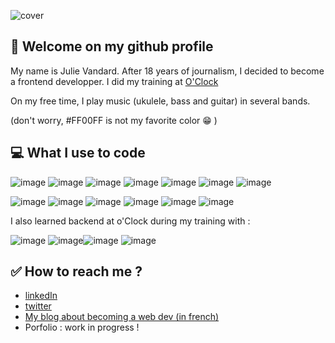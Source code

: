 ![cover](https://user-images.githubusercontent.com/69120522/129487582-dbe64cd7-e9cd-4c50-8d13-e7c07cbd5a6f.png)


## 🎯 Welcome on my github profile
My name is Julie Vandard. After 18 years of journalism, I decided to become a frontend developper. I did my training at [O'Clock](https://oclock.io/)

On my free time, I play music (ukulele, bass and guitar) in several bands.

(don't worry, #FF00FF is not my favorite color 😁 )

## 💻 What I use to code

![image](https://img.shields.io/badge/HTML5-E34F26?style=for-the-badge&logo=html5&logoColor=white) ![image](https://img.shields.io/badge/CSS3-1572B6?style=for-the-badge&logo=css3&logoColor=white) ![image](	https://img.shields.io/badge/JavaScript-323330?style=for-the-badge&logo=javascript&logoColor=F7DF1E) ![image](https://img.shields.io/badge/Sass-CC6699?style=for-the-badge&logo=sass&logoColor=white)
![image](	https://img.shields.io/badge/React-20232A?style=for-the-badge&logo=react&logoColor=61DAFB) ![image](https://img.shields.io/badge/Redux-593D88?style=for-the-badge&logo=redux&logoColor=white) ![image](https://img.shields.io/badge/React_Router-CA4245?style=for-the-badge&logo=react-router&logoColor=white)  

![image](https://img.shields.io/badge/GitHub-100000?style=for-the-badge&logo=github&logoColor=white) ![image](https://img.shields.io/badge/Git-F05032?style=for-the-badge&logo=git&logoColor=white) ![image](https://img.shields.io/badge/Visual_Studio_Code-0078D4?style=for-the-badge&logo=visual%20studio%20code&logoColor=white) ![image](https://img.shields.io/badge/Codepen-000000?style=for-the-badge&logo=codepen&logoColor=white) ![image](https://img.shields.io/badge/Markdown-000000?style=for-the-badge&logo=markdown&logoColor=white) 
![image](https://img.shields.io/badge/Figma-F24E1E?style=for-the-badge&logo=figma&logoColor=white)

I also learned backend at o'Clock during my training with :

![image](https://img.shields.io/badge/Node.js-339933?style=for-the-badge&logo=nodedotjs&logoColor=white) ![image](https://img.shields.io/badge/PostgreSQL-316192?style=for-the-badge&logo=postgresql&logoColor=white)![image](https://img.shields.io/badge/Express.js-000000?style=for-the-badge&logo=express&logoColor=white) ![image](https://img.shields.io/badge/Insomnia-5849be?style=for-the-badge&logo=Insomnia&logoColor=white)


## ✅ How to reach me ?
- [linkedIn](https://www.linkedin.com/in/julie-vandard/)
- [twitter](https://twitter.com/jvgazouille)
- [My blog about becoming a web dev (in french)](https://lesmainsdanslecode.com)
- Porfolio : work in progress !

<!--
**juliedev-web/juliedev-web** is a ✨ _special_ ✨ repository because its `README.md` (this file) appears on your GitHub profile.

Here are some ideas to get you started:

- 🔭 I’m currently working on ...
- 🌱 I’m currently learning ...
- 👯 I’m looking to collaborate on ...
- 🤔 I’m looking for help with ...
- 💬 Ask me about ...
- 📫 How to reach me: ...
- 😄 Pronouns: ...
- ⚡ Fun fact: ...
-->
